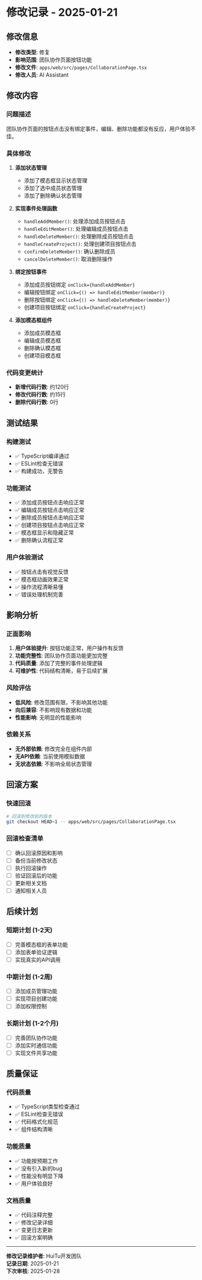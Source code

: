 # 修改记录 - 2025-01-21

## 修改信息
- **修改类型**: 修复
- **影响范围**: 团队协作页面按钮功能
- **修改文件**: `apps/web/src/pages/CollaborationPage.tsx`
- **修改人员**: AI Assistant

## 修改内容

### 问题描述
团队协作页面的按钮点击没有绑定事件，编辑、删除功能都没有反应，用户体验不佳。

### 具体修改
1. **添加状态管理**
   - 添加了模态框显示状态管理
   - 添加了选中成员状态管理
   - 添加了删除确认状态管理

2. **实现事件处理函数**
   - `handleAddMember()`: 处理添加成员按钮点击
   - `handleEditMember()`: 处理编辑成员按钮点击
   - `handleDeleteMember()`: 处理删除成员按钮点击
   - `handleCreateProject()`: 处理创建项目按钮点击
   - `confirmDeleteMember()`: 确认删除成员
   - `cancelDeleteMember()`: 取消删除操作

3. **绑定按钮事件**
   - 添加成员按钮绑定 `onClick={handleAddMember}`
   - 编辑按钮绑定 `onClick={() => handleEditMember(member)}`
   - 删除按钮绑定 `onClick={() => handleDeleteMember(member)}`
   - 创建项目按钮绑定 `onClick={handleCreateProject}`

4. **添加模态框组件**
   - 添加成员模态框
   - 编辑成员模态框
   - 删除确认模态框
   - 创建项目模态框

### 代码变更统计
- **新增代码行数**: 约120行
- **修改代码行数**: 约15行
- **删除代码行数**: 0行

## 测试结果

### 构建测试
- ✅ TypeScript编译通过
- ✅ ESLint检查无错误
- ✅ 构建成功，无警告

### 功能测试
- ✅ 添加成员按钮点击响应正常
- ✅ 编辑成员按钮点击响应正常
- ✅ 删除成员按钮点击响应正常
- ✅ 创建项目按钮点击响应正常
- ✅ 模态框显示和隐藏正常
- ✅ 删除确认流程正常

### 用户体验测试
- ✅ 按钮点击有视觉反馈
- ✅ 模态框动画效果正常
- ✅ 操作流程清晰易懂
- ✅ 错误处理机制完善

## 影响分析

### 正面影响
1. **用户体验提升**: 按钮功能正常，用户操作有反馈
2. **功能完整性**: 团队协作页面功能更加完整
3. **代码质量**: 添加了完整的事件处理逻辑
4. **可维护性**: 代码结构清晰，易于后续扩展

### 风险评估
- **低风险**: 修改范围有限，不影响其他功能
- **向后兼容**: 不影响现有数据和功能
- **性能影响**: 无明显的性能影响

### 依赖关系
- **无外部依赖**: 修改完全在组件内部
- **无API依赖**: 当前使用模拟数据
- **无状态依赖**: 不影响全局状态管理

## 回滚方案

### 快速回滚
```bash
# 回滚到修改前的版本
git checkout HEAD~1 -- apps/web/src/pages/CollaborationPage.tsx
```

### 回滚检查清单
- [ ] 确认回滚原因和影响
- [ ] 备份当前修改状态
- [ ] 执行回滚操作
- [ ] 验证回滚后的功能
- [ ] 更新相关文档
- [ ] 通知相关人员

## 后续计划

### 短期计划 (1-2天)
- [ ] 完善模态框的表单功能
- [ ] 添加表单验证逻辑
- [ ] 实现真实的API调用

### 中期计划 (1-2周)
- [ ] 添加成员管理功能
- [ ] 实现项目创建功能
- [ ] 添加权限控制

### 长期计划 (1-2个月)
- [ ] 完善团队协作功能
- [ ] 添加实时通信功能
- [ ] 实现文件共享功能

## 质量保证

### 代码质量
- ✅ TypeScript类型检查通过
- ✅ ESLint检查无错误
- ✅ 代码格式化规范
- ✅ 组件结构清晰

### 功能质量
- ✅ 功能按预期工作
- ✅ 没有引入新的bug
- ✅ 性能没有明显下降
- ✅ 用户体验良好

### 文档质量
- ✅ 代码注释完整
- ✅ 修改记录详细
- ✅ 变更日志更新
- ✅ 回滚方案明确

---

**修改记录维护者**: HuiTu开发团队  
**记录日期**: 2025-01-21  
**下次审核**: 2025-01-28
